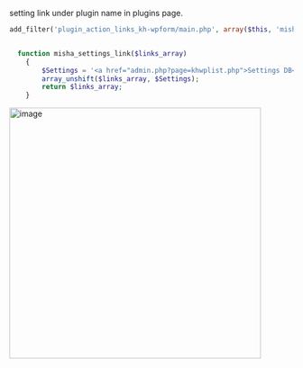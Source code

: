 setting link under plugin name in plugins page.
```php
add_filter('plugin_action_links_kh-wpform/main.php', array($this, 'misha_settings_link'), 10, 2);


  function misha_settings_link($links_array)
    {
        $Settings = '<a href="admin.php?page=khwplist.php">Settings DB</a>';
        array_unshift($links_array, $Settings);
        return $links_array;
    }

```
<img width="446" alt="image" src="https://github.com/khalidlogi/Settings-Api-code-helper/assets/20868071/3c016a72-a149-4be5-af2e-32683811c38b">
